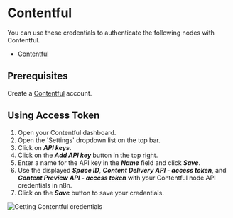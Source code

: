 # Contentful

You can use these credentials to authenticate the following nodes with Contentful.

- [Contentful](/integrations/builtin/app-nodes/n8n-nodes-base.contentful/)

## Prerequisites

Create a [Contentful](https://www.contentful.com/) account.

## Using Access Token

1. Open your Contentful dashboard.
2. Open the 'Settings' dropdown list on the top bar.
3. Click on ***API keys***.
4. Click on the ***Add API key*** button in the top right.
5. Enter a name for the API key in the ***Name*** field and click ***Save***.
6. Use the displayed ***Space ID***, ***Content Delivery API - access token***, and ***Content Preview API - access token*** with your Contentful node API credentials in n8n.
7. Click on the ***Save*** button to save your credentials.

![Getting Contentful credentials](/_images/integrations/builtin/credentials/contentful/using-api-key.gif)
